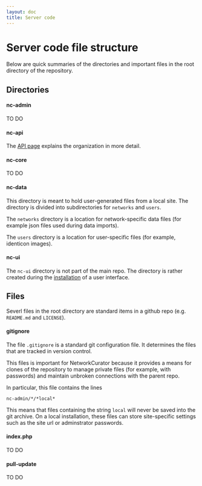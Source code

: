 ```yaml
---
layout: doc
title: Server code
---
```


# Server code file structure

Below are quick summaries of the directories and important files in the root directory of the repository. 


## Directories

#### nc-admin

TO DO

#### nc-api

The [API page](api.html) explains the organization in more detail.

#### nc-core

TO DO

#### nc-data

This directory is meant to hold user-generated files from a local site. The directory is divided into subdirectories for `networks` and `users`. 

The `networks` directory is a location for network-specific data files (for example json files used during data imports). 

The `users` directory is a location for user-specific files (for example, identicon images).

#### nc-ui

The `nc-ui` directory is not part of the main repo. The directory is rather created during the [installation](../user/install.html) of a user interface. 



## Files

Severl files in the root directory are standard items in a github repo (e.g. `README.md` and `LICENSE`). 


#### gitignore

The file `.gitignore` is a standard git configuration file. It determines the files that are tracked in version control. 

This files is important for NetworkCurator because it provides a means for clones of the repository to manage private files (for example, with passwords) and maintain unbroken connections with the parent repo. 

In particular, this file contains the lines

```
nc-admin/*/*local*
```

This means that files containing the string `local` will never be saved into the git archive. On a local installation, these files can store site-specific settings such as the site url or adminstrator passwords.


#### index.php

TO DO

#### pull-update

TO DO



